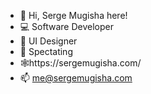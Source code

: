- 👋 Hi, Serge Mugisha here!
- 💻 Software Developer
- 🎨 UI Designer
- 👀 Spectating
- 🕸️https://sergemugisha.com/
- 📫 me@sergemugisha.com
